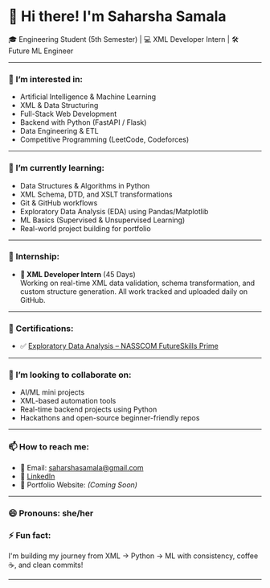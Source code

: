# 👋 Hi there! I'm Saharsha Samala

🎓 Engineering Student (5th Semester) | 💻 XML Developer Intern | 🛠️ Future ML Engineer

---

### 👀 I’m interested in:
- Artificial Intelligence & Machine Learning
- XML & Data Structuring
- Full-Stack Web Development
- Backend with Python (FastAPI / Flask)
- Data Engineering & ETL
- Competitive Programming (LeetCode, Codeforces)

---

### 🌱 I’m currently learning:
- Data Structures & Algorithms in Python
- XML Schema, DTD, and XSLT transformations
- Git & GitHub workflows
- Exploratory Data Analysis (EDA) using Pandas/Matplotlib
- ML Basics (Supervised & Unsupervised Learning)
- Real-world project building for portfolio

---

### 💼 Internship:
- **🔧 XML Developer Intern** (45 Days)  
  Working on real-time XML data validation, schema transformation, and custom structure generation. All work tracked and uploaded daily on GitHub.

---

### 📜 Certifications:
- ✅ [Exploratory Data Analysis – NASSCOM FutureSkills Prime](https://github.com/Saharshasamala1112/certificates/NASSCOM-EDA)

---

### 💞️ I’m looking to collaborate on:
- AI/ML mini projects
- XML-based automation tools
- Real-time backend projects using Python
- Hackathons and open-source beginner-friendly repos

---

### 📫 How to reach me:
- 📧 Email: saharshasamala@gmail.com
- 🔗 [LinkedIn](www.linkedin.com/in/saharsha-samala-187b562b0)
- 💼 Portfolio Website: *(Coming Soon)*

---

### 😄 Pronouns: she/her  
### ⚡ Fun fact:
I'm building my journey from XML → Python → ML with consistency, coffee ☕, and clean commits!

---

<!---
Saharshasamala1112/Saharshasamala1112 is a ✨ special ✨ repository because its `README.md` (this file) appears on your GitHub profile.
You can click the Preview link to take a look at your changes.
--->
